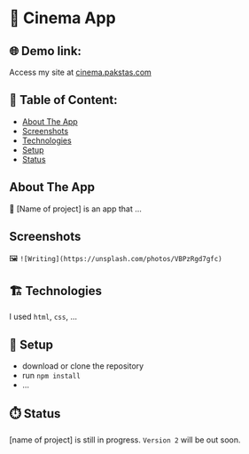 # :movie_camera: Cinema App


## :globe_with_meridians: Demo link:
Access my site at [cinema.pakstas.com](http://cinema.pakstas.com)


## :file_folder: Table of Content: 

- [About The App ](#about-the-app)
- [Screenshots](#screenshots)
- [Technologies](#technologies)
- [Setup](#setup)
- [Status](#status)


## About The App 
:page_with_curl: [Name of project] is an app that ...


## Screenshots 

:framed_picture: `![Writing](https://unsplash.com/photos/VBPzRgd7gfc)`


## :building_construction: Technologies 
I used `html`, `css`, ...


## :wrench: Setup 
- download or clone the repository
- run `npm install`
- ...


## :stopwatch: Status 
[name of project] is still in progress. `Version 2` will be out soon.